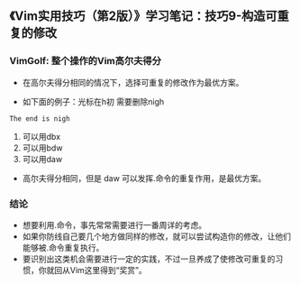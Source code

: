 ## 《Vim实用技巧（第2版）》学习笔记：技巧9-构造可重复的修改
### VimGolf: 整个操作的Vim高尔夫得分
- 在高尔夫得分相同的情况下，选择可重复的修改作为最优方案。

-  如下面的例子：光标在h初 需要删除nigh
```
The end is nigh
```

1. 可以用dbx
2. 可以用bdw
3. 可以用daw
 - 高尔夫得分相同，但是 daw 可以发挥.命令的重复作用，是最优方案。

### 结论
- 想要利用.命令，事先常常需要进行一番周详的考虑。
- 如果你防线自己要几个地方做同样的修改，就可以尝试构造你的修改，让他们能够被.命令重复执行。
- 要识别出这类机会需要进行一定的实践，不过一旦养成了使修改可重复的习惯，你就回从Vim这里得到“奖赏”。
